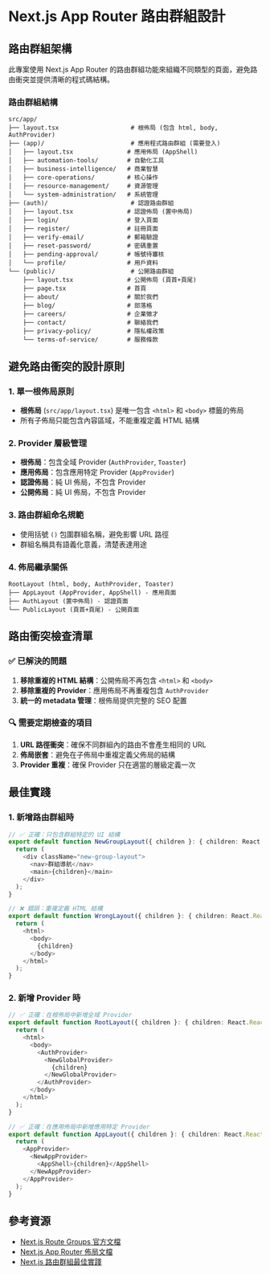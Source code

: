 # Next.js App Router 路由群組設計

## 路由群組架構

此專案使用 Next.js App Router 的路由群組功能來組織不同類型的頁面，避免路由衝突並提供清晰的程式碼結構。

### 路由群組結構

```
src/app/
├── layout.tsx                    # 根佈局 (包含 html, body, AuthProvider)
├── (app)/                        # 應用程式路由群組 (需要登入)
│   ├── layout.tsx               # 應用佈局 (AppShell)
│   ├── automation-tools/        # 自動化工具
│   ├── business-intelligence/   # 商業智慧
│   ├── core-operations/         # 核心操作
│   ├── resource-management/     # 資源管理
│   └── system-administration/   # 系統管理
├── (auth)/                       # 認證路由群組
│   ├── layout.tsx               # 認證佈局 (置中佈局)
│   ├── login/                   # 登入頁面
│   ├── register/                # 註冊頁面
│   ├── verify-email/            # 郵箱驗證
│   ├── reset-password/          # 密碼重置
│   ├── pending-approval/        # 帳號待審核
│   └── profile/                 # 用戶資料
└── (public)/                     # 公開路由群組
    ├── layout.tsx               # 公開佈局 (頁首+頁尾)
    ├── page.tsx                 # 首頁
    ├── about/                   # 關於我們
    ├── blog/                    # 部落格
    ├── careers/                 # 企業徵才
    ├── contact/                 # 聯絡我們
    ├── privacy-policy/          # 隱私權政策
    └── terms-of-service/        # 服務條款
```

## 避免路由衝突的設計原則

### 1. 單一根佈局原則
- **根佈局** (`src/app/layout.tsx`) 是唯一包含 `<html>` 和 `<body>` 標籤的佈局
- 所有子佈局只能包含內容區域，不能重複定義 HTML 結構

### 2. Provider 層級管理
- **根佈局**：包含全域 Provider (`AuthProvider`, `Toaster`)
- **應用佈局**：包含應用特定 Provider (`AppProvider`)
- **認證佈局**：純 UI 佈局，不包含 Provider
- **公開佈局**：純 UI 佈局，不包含 Provider

### 3. 路由群組命名規範
- 使用括號 `()` 包圍群組名稱，避免影響 URL 路徑
- 群組名稱具有語義化意義，清楚表達用途

### 4. 佈局繼承關係
```
RootLayout (html, body, AuthProvider, Toaster)
├── AppLayout (AppProvider, AppShell) - 應用頁面
├── AuthLayout (置中佈局) - 認證頁面
└── PublicLayout (頁首+頁尾) - 公開頁面
```

## 路由衝突檢查清單

### ✅ 已解決的問題
1. **移除重複的 HTML 結構**：公開佈局不再包含 `<html>` 和 `<body>`
2. **移除重複的 Provider**：應用佈局不再重複包含 `AuthProvider`
3. **統一的 metadata 管理**：根佈局提供完整的 SEO 配置

### 🔍 需要定期檢查的項目
1. **URL 路徑衝突**：確保不同群組內的路由不會產生相同的 URL
2. **佈局嵌套**：避免在子佈局中重複定義父佈局的結構
3. **Provider 重複**：確保 Provider 只在適當的層級定義一次

## 最佳實踐

### 1. 新增路由群組時
```typescript
// ✅ 正確：只包含群組特定的 UI 結構
export default function NewGroupLayout({ children }: { children: React.ReactNode }) {
  return (
    <div className="new-group-layout">
      <nav>群組導航</nav>
      <main>{children}</main>
    </div>
  );
}

// ❌ 錯誤：重複定義 HTML 結構
export default function WrongLayout({ children }: { children: React.ReactNode }) {
  return (
    <html>
      <body>
        {children}
      </body>
    </html>
  );
}
```

### 2. 新增 Provider 時
```typescript
// ✅ 正確：在根佈局中新增全域 Provider
export default function RootLayout({ children }: { children: React.ReactNode }) {
  return (
    <html>
      <body>
        <AuthProvider>
          <NewGlobalProvider>
            {children}
          </NewGlobalProvider>
        </AuthProvider>
      </body>
    </html>
  );
}

// ✅ 正確：在應用佈局中新增應用特定 Provider
export default function AppLayout({ children }: { children: React.ReactNode }) {
  return (
    <AppProvider>
      <NewAppProvider>
        <AppShell>{children}</AppShell>
      </NewAppProvider>
    </AppProvider>
  );
}
```

## 參考資源

- [Next.js Route Groups 官方文檔](https://app-router.vercel.app/route-groups)
- [Next.js App Router 佈局文檔](https://nextjs.org/docs/app/building-your-application/routing/pages-and-layouts)
- [Next.js 路由群組最佳實踐](https://nextjs.org/docs/app/building-your-application/routing/route-groups)
